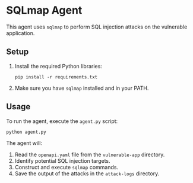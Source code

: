 # SQLmap Agent

This agent uses `sqlmap` to perform SQL injection attacks on the vulnerable application.

## Setup

1.  Install the required Python libraries:
    ```
    pip install -r requirements.txt
    ```

2.  Make sure you have `sqlmap` installed and in your PATH.

## Usage

To run the agent, execute the `agent.py` script:

```
python agent.py
```

The agent will:

1.  Read the `openapi.yaml` file from the `vulnerable-app` directory.
2.  Identify potential SQL injection targets.
3.  Construct and execute `sqlmap` commands.
4.  Save the output of the attacks in the `attack-logs` directory.
